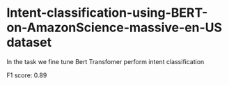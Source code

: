 # Intent-classification-using-BERT-on-AmazonScience-massive-en-US dataset

In the task we fine tune Bert Transfomer perform intent classification

F1 score: 0.89
